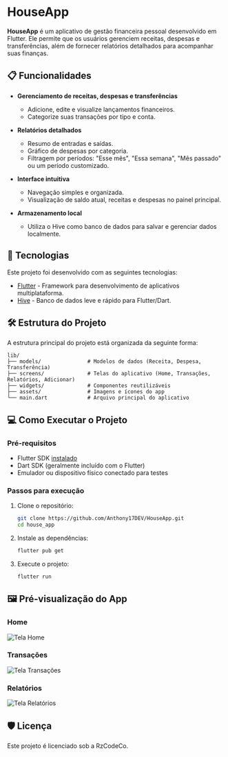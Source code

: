# HouseApp

**HouseApp** é um aplicativo de gestão financeira pessoal desenvolvido em Flutter. Ele permite que os usuários gerenciem receitas, despesas e transferências, além de fornecer relatórios detalhados para acompanhar suas finanças.

## 📋 Funcionalidades

- **Gerenciamento de receitas, despesas e transferências**
  - Adicione, edite e visualize lançamentos financeiros.
  - Categorize suas transações por tipo e conta.

- **Relatórios detalhados**
  - Resumo de entradas e saídas.
  - Gráfico de despesas por categoria.
  - Filtragem por períodos: "Esse mês", "Essa semana", "Mês passado" ou um período customizado.

- **Interface intuitiva**
  - Navegação simples e organizada.
  - Visualização de saldo atual, receitas e despesas no painel principal.

- **Armazenamento local**
  - Utiliza o Hive como banco de dados para salvar e gerenciar dados localmente.

## 🚀 Tecnologias

Este projeto foi desenvolvido com as seguintes tecnologias:

- [Flutter](https://flutter.dev/) - Framework para desenvolvimento de aplicativos multiplataforma.
- [Hive](https://hivedb.dev/) - Banco de dados leve e rápido para Flutter/Dart.

## 🛠️ Estrutura do Projeto

A estrutura principal do projeto está organizada da seguinte forma:

```plaintext
lib/
├── models/               # Modelos de dados (Receita, Despesa, Transferência)
├── screens/              # Telas do aplicativo (Home, Transações, Relatórios, Adicionar)
├── widgets/              # Componentes reutilizáveis
├── assets/               # Imagens e ícones do app
└── main.dart             # Arquivo principal do aplicativo
```

## 💻 Como Executar o Projeto

### Pré-requisitos

- Flutter SDK [instalado](https://flutter.dev/docs/get-started/install)
- Dart SDK (geralmente incluído com o Flutter)
- Emulador ou dispositivo físico conectado para testes

### Passos para execução

1. Clone o repositório:
   ```bash
   git clone https://github.com/Anthony17DEV/HouseApp.git
   cd house_app
   ```

2. Instale as dependências:
   ```bash
   flutter pub get
   ```

3. Execute o projeto:
   ```bash
   flutter run
   ```

## 🖼️ Pré-visualização do App

### Home
![Tela Home](lib/assets/images/screenshot_home.png)

### Transações
![Tela Transações](lib/assets/images/screenshot_transactions.png)

### Relatórios
![Tela Relatórios](lib/assets/images/screenshot_reports.png)

## 🛡️ Licença

Este projeto é licenciado sob a RzCodeCo.
